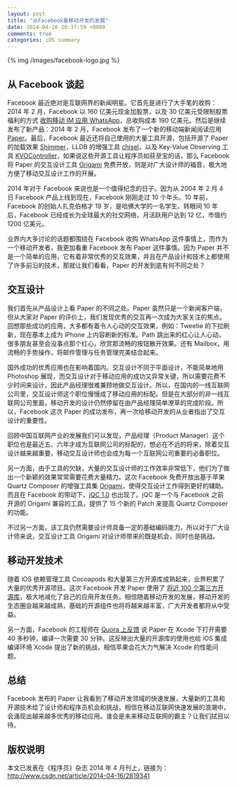 ```yaml
---
layout: post
title: "从Facebook看移动开发的发展"
date: 2014-04-16 20:37:59 +0800
comments: true
categories: iOS summary
---
```


{% img /images/facebook-logo.jpg %}

## 从 Facebook 谈起

Facebook 最近绝对是互联网界的新闻明星。它首先是进行了大手笔的收购：2014 年 2 月，Facebook 以 160 亿美元现金加股票，以及 30 亿美元受限制股票福利的方式 [收购移动 IM 应用 WhatsApp](http://tech.ifeng.com/internet/special/fb-whatsapp/content-1/detail_2014_02/21/34032969_0.shtml)，总收购成本 190 亿美元。然后是继续发布了新产品：2014 年 2 月，Facebook 发布了一个新的移动端新闻阅读应用 [Paper](https://www.facebook.com/paper)。最后，Facebook 最近还将自己使用的大量工具开源，包括开源了 Paper 的加载效果 [Shimmer](https://github.com/facebook/Shimmer)，LLDB 的增强工具 [chisel](https://github.com/facebook/chisel)，以及 Key-Value Observing 工具 [KVOController](https://github.com/facebook/KVOController)，如果说这些开源工具让程序员如获至宝的话，那么 Facebook 将 Paper 的交互设计工具 [Origami](http://facebook.github.io/origami/) 免费开放，则是对广大设计师的福音，极大地方便了移动交互设计工作的开展。

2014 年对于 Facebook 来说也是一个值得纪念的日子。因为从 2004 年 2 月 4 日 Facebook 产品上线到现在，Facebook 刚刚走过 10 个年头。10 年前，Facebook 的创始人扎克伯格才 19 岁，是哈佛大学的一名学生。转眼间 10 年后，Facebook 已经成长为全球最大的社交网络，月活跃用户达到 12 亿，市值约 1200 亿美元。

业界内大多讨论的话题都围绕在 Facebook 收购 WhatsApp 这件事情上，而作为一个移动开发者，我更加看重 Facebook 发布 Paper 这件事情。因为 Paper 并不是一个简单的应用，它有着非常优秀的交互效果，并且在产品设计和技术上都使用了许多前沿的技术，那就让我们看看，Paper 的开发到底有何不同之处？

## 交互设计

我们首先从产品设计上看 Paper 的不同之处。Paper 虽然只是一个新闻客户端，但从大家对 Paper 的评价上，我们发现优秀的交互再一次成为大家关注的焦点。回想那些成功的应用，大多都有着令人心动的交互效果，例如：Tweetie 的下拉刷新，现在基本上成为 iPhone 上内容刷新的标准。Path 跳出来的红心让人心动，很多朋友甚至会没事点那个红心，欣赏那流畅的按钮散开效果。还有 Mailbox，用流畅的手势操作，将邮件管理与任务管理完美结合起来。

国外成功的优秀应用也在影响着国内。交互设计不同于平面设计，不能简单地用 Photoshop 展现，而交互设计对于移动应用的成功又异常关键，所以需要花费不少时间来设计，因此产品经理很难兼顾地做交互设计。所以，在国内的一线互联网公司里，交互设计师这个职位慢慢成了移动应用的标配。但是在大部分的非一线互联网公司里面，移动开发的设计仍然停留在由产品经理简单潦草的完成阶段。所以，Facebook 这次 Paper 的成功发布，再一次给移动开发的从业者指出了交互设计的重要性。

回顾中国互联网产业的发展我们可以发现，产品经理（Product Manager）这个职位也是最近五、六年才成为互联网公司的标配的，想必在不远的将来，除着交互设计越来越重要，移动交互设计师也会成为每一个互联网公司重要的必备职位。

另一方面，由于工具的欠缺，大量的交互设计师的工作效率非常低下，他们为了做出一个新颖的效果常常需要花费大量精力。这次 Facebook 免费开放出基于苹果 Quartz Composer 的增强工具集 [Origami](http://facebook.github.io/origami/)，使得交互设计工作得到更好的辅助。而且在 Facebook 的带动下，[jQC 1.0](http://qcdesigners.com/index.php/forums/topic/100/it-s-finally-here-j-qc-1-0-a-u/) 也出现了。jQC 是一个与 Facebook 之前开源的 Origami 兼容的工具，提供了 15 个新的 Patch 来提高 Quartz Composer 的功能。

不过另一方面，该工具仍然需要设计师具备一定的基础编码能力，所以对于广大设计师来说，交互设计工具 Origami 对设计师带来的既是机会，同时也是挑战。

## 移动开发技术

随着 iOS 依赖管理工具 Cocoapods 和大量第三方开源库成熟起来，业界积累了大量的优秀开源项目。这次 Facebook 开发 Paper 使用了 [将近 100 个第三方开源库](http://blog.rpplusplus.me/blog/2014/02/11/facebook-paper-used-3rd/)，极大地减化了自己的应用开发任务。相信随着移动开发的发展，移动开发的生态圈会越来越成熟，基础的开源组件也将将越来越丰富，广大开发者都将从中受益。

另一方面，Facebook 的工程师在 [Quora 上反馈](http://www.quora.com/What-exactly-did-Jason-Prado-mean-when-he-said-Xcode-cannot-handle-our-scale/answer/Scott-Goodson-1) 说 Paper 在 Xcode 下打开需要 40 多秒钟，编译一次需要 30 分钟。这反映出大量的开源库的使用也给 iOS 集成编译环境 Xcode 提出了新的挑战，相信苹果会花大力气解决 Xcode 的性能问题。

## 总结

Facebook 发布的 Paper 让我看到了移动开发领域的快速发展，大量新的工具和开源技术给了设计师和程序员机会和挑战，相信在移动互联网快速发展的浪潮中，会涌现出越来越多优秀的移动应用。谁会是未来移动互联网的霸主？让我们拭目以待。


## 版权说明

本文已发表在《程序员》杂志 2014 年 4 月刊上，链接为：<http://www.csdn.net/article/2014-04-16/2819341>
